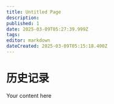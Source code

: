 ```yaml
---
title: Untitled Page
description: 
published: 1
date: 2025-03-09T05:27:39.999Z
tags: 
editor: markdown
dateCreated: 2025-03-09T05:15:18.400Z
---
```


# 历史记录
Your content here